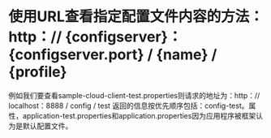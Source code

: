 # 使用URL查看指定配置文件内容的方法：http：// {configserver}：{configserver.port} / {name} / {profile}

例如我们要查看sample-cloud-client-test.properties则请求的地址为：http：// localhost：8888 / config / test 返回的信息按优先顺序包括：config-test。属性，application-test.properties和application.properties因为应用程序被框架认为是默认配置文件。
